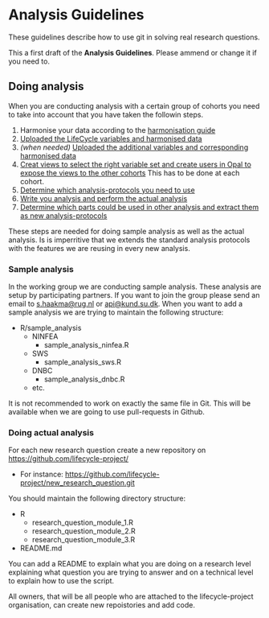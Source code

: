 # Analysis Guidelines
These guidelines describe how to use git in solving real research questions.

This a first draft of the **Analysis Guidelines**. Please ammend or change it if you need to.

## Doing analysis
When you are conducting analysis with a certain group of cohorts you need to take into account that you have taken the followin steps.

1. Harmonise your data according to the [harmonisation guide]()
2. [Uploaded the LifeCycle variables and harmonised data]()
3. *(when needed)* [Uploaded the additional variables and corresponding harmonised data]()
4. [Creat views to select the right variable set and create users in Opal to expose the views to the other cohorts]()
   This has to be done at each cohort.
5. [Determine which analysis-protocols you need to use]()
6. [Write you analysis and perform the actual analysis]()
7. [Determine which parts could be used in other analysis and extract them as new analysis-protocols]()

These steps are needed for doing sample analysis as well as the actual analysis. Is is imperritive that we extends the standard analysis protocols with the features we are reusing in every new analysis.

### Sample analysis
In the working group we are conducting sample analysis. These analysis are setup by participating partners. If you want to join the group please send an email to s.haakma@rug.nl or api@kund.su.dk.
When you want to add a sample analysis we are trying to maintain the following structure:

- R/sample_analysis
  - NINFEA
    - sample_analysis_ninfea.R
  - SWS
    - sample_analysis_sws.R
  - DNBC
    - sample_analysis_dnbc.R
  - etc.
  
It is not recommended to work on exactly the same file in Git. This will be available when we are going to use pull-requests in Github.

### Doing actual analysis
For each new research question create a new repository on https://github.com/lifecycle-project/

- For instance: https://github.com/lifecycle-project/new_research_question.git

You should maintain the following directory structure:
- R
  - research_question_module_1.R
  - research_question_module_2.R
  - research_question_module_3.R
- README.md

You can add a README to explain what you are doing on a research level explaining what question you are trying to answer and on a technical level to explain how to use the script.

All owners, that will be all people who are attached to the lifecycle-project organisation, can create new repoistories and add code.